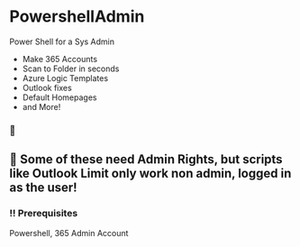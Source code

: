 # PowershellAdmin
Power Shell for a Sys Admin


- Make 365 Accounts
- Scan to Folder in seconds
- Azure Logic Templates
- Outlook fixes
- Default Homepages
- and More!


<!-- Env Variables -->
### :key: 


<!-- Getting Started -->
## 	:toolbox: Some of these need Admin Rights, but scripts like Outlook Limit only work non admin, logged in as the user!

<!-- Prerequisites -->
### :bangbang: Prerequisites

Powershell,
365 Admin Account


